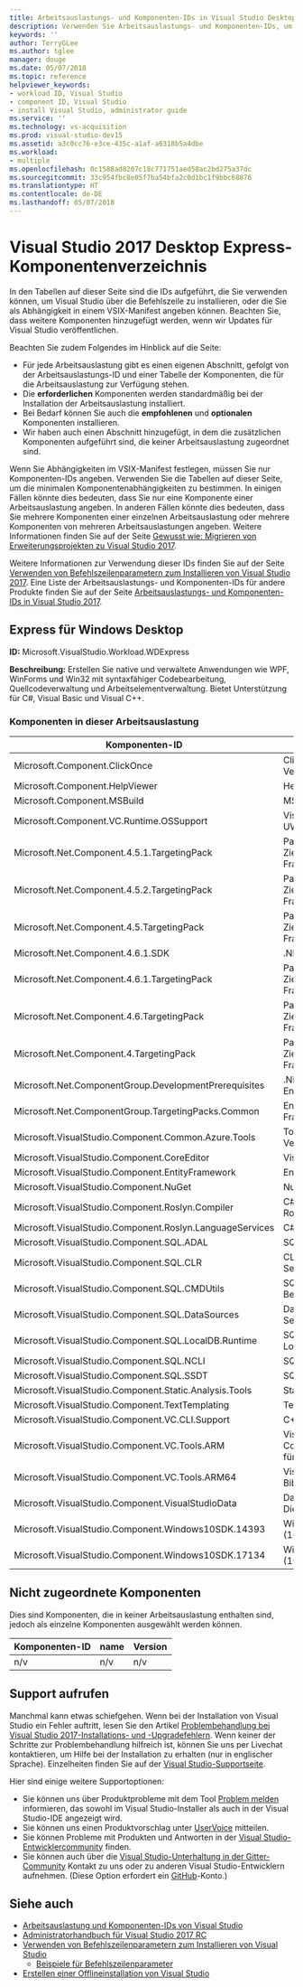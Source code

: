 ```yaml
---
title: Arbeitsauslastungs- und Komponenten-IDs in Visual Studio Desktop Express 2017
description: Verwenden Sie Arbeitsauslastungs- und Komponenten-IDs, um Visual Studio über die Befehlszeile zu installieren oder um sie als Abhängigkeit in einem VSIX-Manifest anzugeben
keywords: ''
author: TerryGLee
ms.author: tglee
manager: douge
ms.date: 05/07/2018
ms.topic: reference
helpviewer_keywords:
- workload ID, Visual Studio
- component ID, Visual Studio
- install Visual Studio, administrator guide
ms.service: ''
ms.technology: vs-acquisition
ms.prod: visual-studio-dev15
ms.assetid: a3c0cc76-e3ce-435c-a1af-a6318b5a4dbe
ms.workload:
- multiple
ms.openlocfilehash: 0c1588ad8207c18c771751aed58ac2bd275a37dc
ms.sourcegitcommit: 33c954fbc8e05f7ba54bfa2c0d1bc1f9bbc68876
ms.translationtype: HT
ms.contentlocale: de-DE
ms.lasthandoff: 05/07/2018
---
```

# <a name="visual-studio-2017-desktop-express-component-directory"></a>Visual Studio 2017 Desktop Express-Komponentenverzeichnis

In den Tabellen auf dieser Seite sind die IDs aufgeführt, die Sie verwenden können, um Visual Studio über die Befehlszeile zu installieren, oder die Sie als Abhängigkeit in einem VSIX-Manifest angeben können. Beachten Sie, dass weitere Komponenten hinzugefügt werden, wenn wir Updates für Visual Studio veröffentlichen.

Beachten Sie zudem Folgendes im Hinblick auf die Seite:

* Für jede Arbeitsauslastung gibt es einen eigenen Abschnitt, gefolgt von der Arbeitsauslastungs-ID und einer Tabelle der Komponenten, die für die Arbeitsauslastung zur Verfügung stehen.
* Die **erforderlichen** Komponenten werden standardmäßig bei der Installation der Arbeitsauslastung installiert.
* Bei Bedarf können Sie auch die **empfohlenen** und **optionalen** Komponenten installieren.
* Wir haben auch einen Abschnitt hinzugefügt, in dem die zusätzlichen Komponenten aufgeführt sind, die keiner Arbeitsauslastung zugeordnet sind.

Wenn Sie Abhängigkeiten im VSIX-Manifest festlegen, müssen Sie nur Komponenten-IDs angeben. Verwenden Sie die Tabellen auf dieser Seite, um die minimalen Komponentenabhängigkeiten zu bestimmen. In einigen Fällen könnte dies bedeuten, dass Sie nur eine Komponente einer Arbeitsauslastung angeben. In anderen Fällen könnte dies bedeuten, dass Sie mehrere Komponenten einer einzelnen Arbeitsauslastung oder mehrere Komponenten von mehreren Arbeitsauslastungen angeben. Weitere Informationen finden Sie auf der Seite [Gewusst wie: Migrieren von Erweiterungsprojekten zu Visual Studio 2017](../extensibility/how-to-migrate-extensibility-projects-to-visual-studio-2017.md).

Weitere Informationen zur Verwendung dieser IDs finden Sie auf der Seite [Verwenden von Befehlszeilenparametern zum Installieren von Visual Studio 2017](use-command-line-parameters-to-install-visual-studio.md). Eine Liste der Arbeitsauslastungs- und Komponenten-IDs für andere Produkte finden Sie auf der Seite [Arbeitsauslastungs- und Komponenten-IDs in Visual Studio 2017](workload-and-component-ids.md).

## <a name="express-for-windows-desktop"></a>Express für Windows Desktop

**ID:** Microsoft.VisualStudio.Workload.WDExpress

**Beschreibung:** Erstellen Sie native und verwaltete Anwendungen wie WPF, WinForms und Win32 mit syntaxfähiger Codebearbeitung, Quellcodeverwaltung und Arbeitselementverwaltung. Bietet Unterstützung für C#, Visual Basic und Visual C++.

### <a name="components-included-by-this-workload"></a>Komponenten in dieser Arbeitsauslastung

Komponenten-ID | name | Version | Abhängigkeitstyp
--- | --- | --- | ---
Microsoft.Component.ClickOnce | ClickOnce-Veröffentlichung | 15.7.27520.0 | Erforderlich
Microsoft.Component.HelpViewer | Help Viewer | 15.6.27323.2 | Erforderlich
Microsoft.Component.MSBuild | MSBuild | 15.7.27520.0 | Erforderlich
Microsoft.Component.VC.Runtime.OSSupport | Visual C++ Runtime für UWP | 15.6.27406.0 | Erforderlich
Microsoft.Net.Component.4.5.1.TargetingPack | Paket zur Festlegung von Zielversionen von .NET Framework 4.5.1 | 15.6.27406.0 | Erforderlich
Microsoft.Net.Component.4.5.2.TargetingPack | Paket zur Festlegung von Zielversionen von .NET Framework 4.5.2 | 15.6.27406.0 | Erforderlich
Microsoft.Net.Component.4.5.TargetingPack | Paket zur Festlegung von Zielversionen von .NET Framework 4.5 | 15.6.27406.0 | Erforderlich
Microsoft.Net.Component.4.6.1.SDK | .NET Framework 4.6.1 SDK | 15.6.27406.0 | Erforderlich
Microsoft.Net.Component.4.6.1.TargetingPack | Paket zur Festlegung von Zielversionen von .NET Framework 4.6.1 | 15.6.27406.0 | Erforderlich
Microsoft.Net.Component.4.6.TargetingPack | Paket zur Festlegung von Zielversionen von .NET Framework 4.6 | 15.6.27406.0 | Erforderlich
Microsoft.Net.Component.4.TargetingPack | Paket zur Festlegung von Zielversionen von .NET Framework 4 | 15.6.27406.0 | Erforderlich
Microsoft.Net.ComponentGroup.DevelopmentPrerequisites | .NET Framework 4.6.1-Entwicklungstools | 15.7.27520.0 | Erforderlich
Microsoft.Net.ComponentGroup.TargetingPacks.Common | Entwicklungstools für .NET Framework 4 – 4.6 | 15.6.27406.0 | Erforderlich
Microsoft.VisualStudio.Component.Common.Azure.Tools | Tools für Konnektivität und Veröffentlichung | 1.10.50912.1 | Erforderlich
Microsoft.VisualStudio.Component.CoreEditor | Visual Studio-Kern-Editor | 15.6.27309.0 | Erforderlich
Microsoft.VisualStudio.Component.EntityFramework | Entity Framework 6-Tools | 15.6.27406.0 | Erforderlich
Microsoft.VisualStudio.Component.NuGet | NuGet-Paket-Manager | 15.6.27309.0 | Erforderlich
Microsoft.VisualStudio.Component.Roslyn.Compiler | C#- und Visual Basic-Roslyn-Compiler | 15.6.27309.0 | Erforderlich
Microsoft.VisualStudio.Component.Roslyn.LanguageServices | C# und Visual Basic | 15.0.27205.0 | Erforderlich
Microsoft.VisualStudio.Component.SQL.ADAL | SQL ADAL-Runtime | 15.6.27406.0 | Erforderlich
Microsoft.VisualStudio.Component.SQL.CLR | CLR-Datentypen für SQL Server | 15.0.26208.0 | Erforderlich
Microsoft.VisualStudio.Component.SQL.CMDUtils | SQL Server-Befehlszeilenprogramme | 15.0.26208.0 | Erforderlich
Microsoft.VisualStudio.Component.SQL.DataSources | Datenquellen für SQL Server-Unterstützung | 15.0.26621.2 | Erforderlich
Microsoft.VisualStudio.Component.SQL.LocalDB.Runtime | SQL Server Express 2016 LocalDB | 15.7.27617.1 | Erforderlich
Microsoft.VisualStudio.Component.SQL.NCLI | SQL Server Native Client | 15.0.26208.0 | Erforderlich
Microsoft.VisualStudio.Component.SQL.SSDT | SQL Server-Datentools | 15.7.27625.0 | Erforderlich
Microsoft.VisualStudio.Component.Static.Analysis.Tools | Statische Analysetools | 15.0.26208.0 | Erforderlich
Microsoft.VisualStudio.Component.TextTemplating | Textvorlagentransformation | 15.0.26208.0 | Erforderlich
Microsoft.VisualStudio.Component.VC.CLI.Support | C++-/CLI-Unterstützung | 15.6.27309.0 | Erforderlich
Microsoft.VisualStudio.Component.VC.Tools.ARM | Visual Studio C++-Compiler und -Bibliotheken für ARM | 15.6.27406.0 | Erforderlich
Microsoft.VisualStudio.Component.VC.Tools.ARM64 | Visual C++-Compiler und -Bibliotheken für ARM64 | 15.6.27309.0 | Erforderlich
Microsoft.VisualStudio.Component.VisualStudioData | Datenquellen und Dienstverweise | 15.6.27406.0 | Erforderlich
Microsoft.VisualStudio.Component.Windows10SDK.14393 | Windows 10 SDK (10.0.14393.0) | 15.6.27406.0 | Erforderlich
Microsoft.VisualStudio.Component.Windows10SDK.17134 | Windows 10 SDK (10.0.17134.0) | 15.7.27703.1 | Erforderlich

## <a name="unaffiliated-components"></a>Nicht zugeordnete Komponenten

Dies sind Komponenten, die in keiner Arbeitsauslastung enthalten sind, jedoch als einzelne Komponenten ausgewählt werden können.

Komponenten-ID | name | Version
--- | --- | ---
n/v | n/v | n/v

## <a name="get-support"></a>Support aufrufen

Manchmal kann etwas schiefgehen. Wenn bei der Installation von Visual Studio ein Fehler auftritt, lesen Sie den Artikel [Problembehandlung bei Visual Studio 2017-Installations- und -Upgradefehlern](troubleshooting-installation-issues.md). Wenn keiner der Schritte zur Problembehandlung hilfreich ist, können Sie uns per Livechat kontaktieren, um Hilfe bei der Installation zu erhalten (nur in englischer Sprache). Einzelheiten finden Sie auf der [Visual Studio-Supportseite](https://www.visualstudio.com/vs/support/#talktous).

Hier sind einige weitere Supportoptionen:

* Sie können uns über Produktprobleme mit dem Tool [Problem melden](../ide/how-to-report-a-problem-with-visual-studio-2017.md) informieren, das sowohl im Visual Studio-Installer als auch in der Visual Studio-IDE angezeigt wird.
* Sie können uns einen Produktvorschlag unter [UserVoice](https://visualstudio.uservoice.com/forums/121579) mitteilen.
* Sie können Probleme mit Produkten und Antworten in der [Visual Studio-Entwicklercommunity](https://developercommunity.visualstudio.com/) finden.
* Sie können auch über die [Visual Studio-Unterhaltung in der Gitter-Community](https://gitter.im/Microsoft/VisualStudio) Kontakt zu uns oder zu anderen Visual Studio-Entwicklern aufnehmen. (Diese Option erfordert ein [GitHub](https://github.com/)-Konto.)

## <a name="see-also"></a>Siehe auch

* [Arbeitsauslastung und Komponenten-IDs von Visual Studio](workload-and-component-ids.md)
* [Administratorhandbuch für Visual Studio 2017 RC](visual-studio-administrator-guide.md)
* [Verwenden von Befehlszeilenparametern zum Installieren von Visual Studio](use-command-line-parameters-to-install-visual-studio.md)
  * [Beispiele für Befehlszeilenparameter](command-line-parameter-examples.md)
* [Erstellen einer Offlineinstallation von Visual Studio](create-an-offline-installation-of-visual-studio.md)
